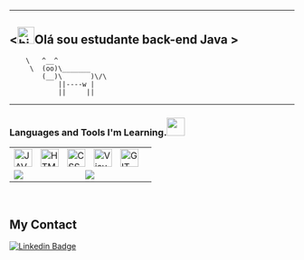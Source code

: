 









 _____________________________________
<<img src="https://user-images.githubusercontent.com/1303154/88677602-1635ba80-d120-11ea-84d8-d263ba5fc3c0.gif" width="30px" alt="hi">Olá sou estudante back-end Java >
 ------------------------------------------
        \   ^__^
         \  (oo)\_______
            (__)\       )\/\
                ||----w |
                ||     ||

---


### Languages ​​and Tools I'm Learning.<img src="https://media.giphy.com/media/WUlplcMpOCEmTGBtBW/giphy.gif" width="32">




<table>
<tr>
  <td colspan="2">
    <a href="https://github.com/oliveiradeigor">
       <img align="left" style="padding-right: 12px" alt="JAVA" width="32px" src="https://i.imgur.com/6aG7JOn.png" />
      <img align="left" style="padding-right: 12px" alt="HTML" width="32px" src="https://user-images.githubusercontent.com/65747791/112216423-3f9bdd00-8c00-11eb-9189-54ebc6d834dd.png" />
      <img align="left" style="padding-right: 12px" alt="CSS" width="32px" src="https://user-images.githubusercontent.com/65747791/112216182-f77cba80-8bff-11eb-8c8b-f19670fb3708.png" />
      <img align="left" style="padding-right: 12px" alt="Visual COde" width="32px" src="https://secrethub.io/img/vs-code.svg" />
      <img align="left" style="padding-right: 12px" alt="GIT" width="32px" src="https://user-images.githubusercontent.com/65747791/112218487-85f23b80-8c02-11eb-910b-9e92f05c9630.png" />

      
  </a>
  </td>
</tr>
  <tr>
    <td>
      <a href="https://github-readme-stats.vercel.app/api?username=oliveiradeigor&theme=algolia&show_icons=true">
        <img align="left" src="https://github-readme-stats.vercel.app/api?username=oliveiradeigor&theme=algolia&show_icons=true" />
      </a>
    </td>
    <td>
      <a href="https://github-readme-stats.vercel.app/api/top-langs/?username=oliveiradeigor&theme=algolia&=html">
        <img align="left" src="https://github-readme-stats.vercel.app/api/top-langs/?username=oliveiradeigor&theme=algolia&=html"/>     
      </a>
    </td>
  </tr>
</table>
<br/>



## My Contact 
[![Linkedin Badge](https://img.shields.io/badge/-LinkedIn-blue?style=flat-square&logo=Linkedin&logoColor=white&link=https://www.linkedin.com/in/igor-oliveira-84a3b0211/)](https://www.linkedin.com/in/oliveiradeigor)




<!--
<img align="right" style="padding-right: 128px" alt="Pingu" width="128px" src="https://sempreupdate.com.br/wp-content/uploads/2019/10/tux-linux-gif.gif">
->




